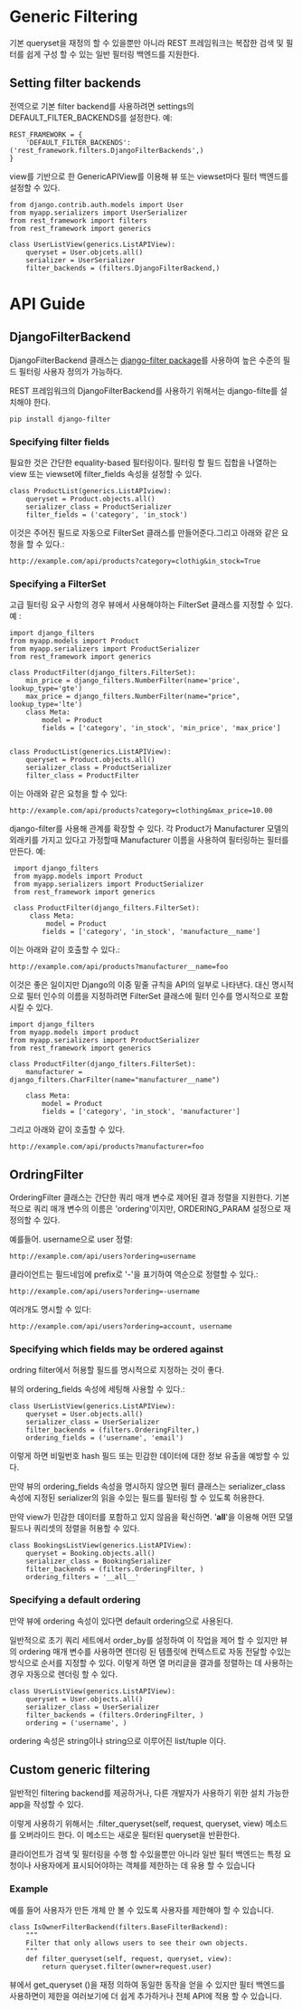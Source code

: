# Generic Filtering
기본 queryset을 재정의 할 수 있을뿐만 아니라 REST 프레임워크는 복잡한 검색 및 필터를 쉽게 구성 할 수 있는 일반 필터링 백엔드를 지원한다.

## Setting filter backends
전역으로 기본 filter backend를 사용하려면 settings의 DEFAULT_FILTER_BACKENDS를 설정한다. 예:
```
REST_FRAMEWORK = {
    'DEFAULT_FILTER_BACKENDS': ('rest_framework.filters.DjangoFilterBackends',)
}
```
view를 기반으로 한 GenericAPIView를 이용해 뷰 또는 viewset마다 필터 백엔드를 설정할 수 있다. 
```
from django.contrib.auth.models import User
from myapp.serializers import UserSerializer
from rest_framework import filters
from rest_framework import generics

class UserListView(generics.ListAPIView):
    queryset = User.objcets.all()
    serializer = UserSerializer
    filter_backends = (filters.DjangoFilterBackend,)
```

# API Guide
## DjangoFilterBackend

DjangoFilterBackend 클래스는 [django-filter package](https://github.com/carltongibson/django-filter/tree/0.5.4)를 사용하여 높은 수준의 필드 필터링 사용자 정의가 가능하다.

REST 프레임워크의 DjangoFilterBackend를 사용하기 위해서는 django-filte를 설치해야 한다.

```
pip install django-filter
```

### Specifying filter fields

필요한 것은 간단한 equality-based 필터링이다. 필터링 할 필드 집합을 나열하는 view 또는 viewset에 filter_fields 속성을 설정할 수 있다.
```
class ProductList(generics.ListAPIview):
    queryset = Product.objects.all()
    serializer_class = ProductSerializer
    filter_fields = ('category', 'in_stock')
```
이것은 주어진 필드로 자동으로 FilterSet 클래스를 만들어준다.그리고 아래와 같은 요청을 할 수 있다.:
```
http://example.com/api/products?category=clothig&in_stock=True
```

### Specifying a FilterSet
고급 필터링 요구 사항의 경우 뷰에서 사용해야하는 FilterSet 클래스를 지정할 수 있다. 예 :
```
import django_filters
from myapp.models import Product
from myapp.serializers import ProductSerializer
from rest_framework import generics

class ProductFilter(django_filters.FilterSet):
    min_price = django_filters.NumberFilter(name='price', lookup_type='gte')
    max_price = django_filters.NumberFilter(name="price", lookup_type='lte')
    class Meta:
        model = Product
        fields = ['category', 'in_stock', 'min_price', 'max_price']


class ProductList(generics.ListAPIView):
    queryset = Product.objects.all()
    serializer_class = ProductSerializer
    filter_class = ProductFilter
```
이는 아래와 같은 요청을 할 수 있다:
```
http://example.com/api/products?category=clothing&max_price=10.00
```

 django-filter를 사용해 관계를 확장할 수 있다. 각 Product가 Manufacturer 모델의 외래키를 가지고 있다고 가정할때 Manufacturer 이름을 사용하여 필터링하는 필터를 만든다. 예:

```
 import django_filters
 from myapp.models import Product
 from myapp.serializers import ProductSerializer
 from rest_framework import generics

 class ProductFilter(django_filters.FilterSet):
     class Meta:
         model = Product
        fields = ['category', 'in_stock', 'manufacture__name']
```
이는 아래와 같이 호출할 수 있다.:
```
http://example.com/api/products?manufacturer__name=foo
```

이것은 좋은 일이지만 Django의 이중 밑줄 규칙을 API의 일부로 나타낸다. 대신 명시적으로 필터 인수의 이름을 지정하려면 FilterSet 클래스에 필터 인수를 명시적으로 포함시킬 수 있다.
```
import django_filters
from myapp.models import product
from myapp.serializers import ProductSerializer
from rest_framework import generics

class ProductFilter(django_filters.FilterSet):
    manufacturer = django_filters.CharFilter(name="manufacturer__name")

    class Meta:
        model = Product
        fields = ['category', 'in_stock', 'manufacturer']
```
그리고 아래와 같이 호출할 수 있다.
```
http://example.com/api/products?manufacturer=foo
```


## OrdringFilter
OrderingFilter 클래스는 간단한 쿼리 매개 변수로 제어된 결과 정렬을 지원한다. 기본적으로 쿼리 매개 변수의 이름은 'ordering'이지만, ORDERING_PARAM 설정으로 재정의할 수 있다.

예를들어. username으로 user 정렬:
```
http://example.com/api/users?ordering=username
```

클라이언트는 필드네임에 prefix로 '-'을 표기하여 역순으로 정렬할 수 있다.:
```
http://example.com/api/users?ordering=-username
```

여러개도 명시할 수 있다:
```
http://example.com/api/users?ordering=account, username
```

### Specifying which fields may be ordered against
ordring filter에서 허용할 필드를 명시적으로 지정하는 것이 좋다.

뷰의 ordering_fields 속성에 세팅해 사용할 수 있다.:

```
class UserListView(generics.ListAPIView):
    queryset = User.objects.all()
    serializer_class = UserSerializer
    filter_backends = (filters.OrderingFilter,)
    ordering_fields = ('username', 'email')
```
이렇게 하면 비밀번호 hash 필드 또는 민감한 데이터에 대한 정보 유출을 예방할 수 있다.

만약 뷰의 ordering_fields 속성을 명시하지 않으면 필터 클래스는 serializer_class 속성에 지정된 serializer의 읽을 수있는 필드를 필터링 할 수 있도록 허용한다.

만약 view가 민감한 데이터를 포함하고 있지 않음을 확신하면. '__all__'을 이용해 어떤 모델 필드나 쿼리셋의 정렬을 허용할 수 있다.
```
class BookingsListView(generics.ListAPIView):
    queryset = Booking.objects.all()
    serializer_class = BookingSerializer
    filter_backends = (filters.OrderingFilter, )
    ordering_filters = '__all__'
```

### Specifying a default ordering
만약 뷰에 ordering 속성이 있다면 default ordering으로 사용된다.

일반적으로 초기 쿼리 세트에서 order_by를 설정하여 이 작업을 제어 할 수 있지만 뷰의 ordering 매개 변수를 사용하면 렌더링 된 템플릿에 컨텍스트로 자동 전달할 수있는 방식으로 순서를 지정할 수 있다. 이렇게 하면 열 머리글을 결과를 정렬하는 데 사용하는 경우 자동으로 렌더링 할 수 있다.

```
class UserListView(generics.ListAPIView):
    queryset = User.objects.all()
    serializer_class = UserSerializer
    filter_backends = (filters.OrderingFilter, )
    ordering = ('username', )
```

ordering 속성은 string이나 string으로 이루어진 list/tuple 이다.
## Custom generic filtering
일반적인 filtering backend를 제공하거나, 다른 개발자가 사용하기 위한 설치 가능한 app을 작성할 수 있다. 

이렇게 사용하기 위해서는 .filter_queryset(self, request, queryset, view) 메소드를 오버라이드 한다. 이 메소드는 새로운 필터된 queryset을 반환한다.

클라이언트가 검색 및 필터링을 수행 할 수있을뿐만 아니라 일반 필터 백엔드는 특정 요청이나 사용자에게 표시되어야하는 객체를 제한하는 데 유용 할 수 있습니다

### Example

예를 들어 사용자가 만든 개체 만 볼 수 있도록 사용자를 제한해야 할 수 있습니다.
```
class IsOwnerFilterBackend(filters.BaseFilterBackend):
    """
    Filter that only allows users to see their own objects.
    """
    def filter_queryset(self, request, queryset, view):
        return queryset.filter(owner=request.user)
```

뷰에서 get_queryset ()을 재정 의하여 동일한 동작을 얻을 수 있지만 필터 백엔드를 사용하면이 제한을 여러보기에 더 쉽게 추가하거나 전체 API에 적용 할 수 있습니다.
